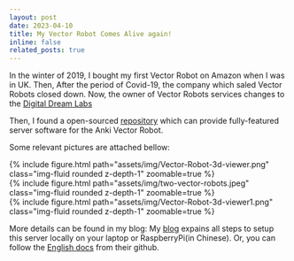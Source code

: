 ```yaml
---
layout: post
date: 2023-04-10 
title: My Vector Robot Comes Alive again!
inline: false
related_posts: true
---
```


In the winter of 2019, I bought my first Vector Robot on Amazon when I was in UK.
Then, After the period of Covid-19, the company which saled Vector Robots closed down.
Now, the owner of Vector Robots services changes to the [Digital Dream Labs](https://github.com/digital-dream-labs)

Then, I found a open-sourced [repository](https://github.com/kercre123/wire-pod) which can provide fully-featured server software for the Anki Vector Robot.

Some relevant pictures are attached bellow:

<div class="row">
    <div class="col-sm mt-3 mt-md-0">
        {% include figure.html path="assets/img/Vector-Robot-3d-viewer.png" class="img-fluid rounded z-depth-1" zoomable=true %}
    </div>
    <div class="col-sm mt-3 mt-md-0">
        {% include figure.html path="assets/img/two-vector-robots.jpeg" class="img-fluid rounded z-depth-1" zoomable=true %}
    </div>
</div>
<div class="row">
    <div class="col-sm mt-3 mt-md-0">
        {% include figure.html path="assets/img/Vector-Robot-3d-viewer1.png" class="img-fluid rounded z-depth-1" zoomable=true %}
    </div>
</div>



More details can be found in my blog:
My [blog](https://www.gputek.cn:8093/2023/06/06/012-IntelligentAIRobots/01-VectorRobots/%E5%A6%82%E4%BD%95%E5%9C%A8Ubuntu18-04%E7%B3%BB%E7%BB%9F%E4%B8%8A%E6%93%8D%E4%BD%9CVector%E6%9C%BA%E5%99%A8%E4%BA%BA/index.html) expains all steps to setup this server locally on your laptop or RaspberryPi(in Chinese).
Or, you can follow the [English docs](https://github.com/kercre123/wire-pod/wiki/Installation) from their github.
